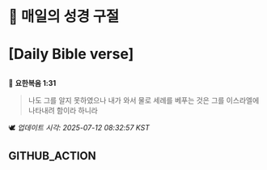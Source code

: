 # 🙏 매일의 성경 구절
# [Daily Bible verse]
##
<!-- START_BIBLE_VERSE -->
📖 **요한복음 1:31**
> 나도 그를 알지 못하였으나 내가 와서 물로 세례를 베푸는 것은 그를 이스라엘에 나타내려 함이라 하니라

🕊️ _업데이트 시각: 2025-07-12 08:32:57 KST_
  <!-- END_BIBLE_VERSE -->
## GITHUB_ACTION
